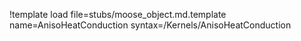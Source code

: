 !template load file=stubs/moose_object.md.template name=AnisoHeatConduction syntax=/Kernels/AnisoHeatConduction